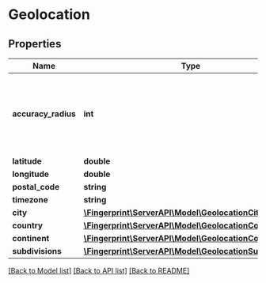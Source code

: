 # Geolocation

## Properties
Name | Type | Description | Notes
------------ | ------------- | ------------- | -------------
**accuracy_radius** | **int** | The IP address is likely to be within this radius (in km) of the specified location. | [optional] 
**latitude** | **double** |  | [optional] 
**longitude** | **double** |  | [optional] 
**postal_code** | **string** |  | [optional] 
**timezone** | **string** |  | [optional] 
**city** | [**\Fingerprint\ServerAPI\Model\GeolocationCity**](GeolocationCity.md) |  | [optional] 
**country** | [**\Fingerprint\ServerAPI\Model\GeolocationCountry**](GeolocationCountry.md) |  | [optional] 
**continent** | [**\Fingerprint\ServerAPI\Model\GeolocationContinent**](GeolocationContinent.md) |  | [optional] 
**subdivisions** | [**\Fingerprint\ServerAPI\Model\GeolocationSubdivisions**](GeolocationSubdivisions.md) |  | [optional] 

[[Back to Model list]](../../README.md#documentation-for-models) [[Back to API list]](../../README.md#documentation-for-api-endpoints) [[Back to README]](../../README.md)

